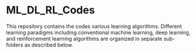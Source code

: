 # ML_DL_RL_Codes
This repository contains the codes various learning algorithms. Different learning paradigms including conventional machine learning, deep learning, and reinforcement learning algorithms are organized in separate sub-folders as described below.
